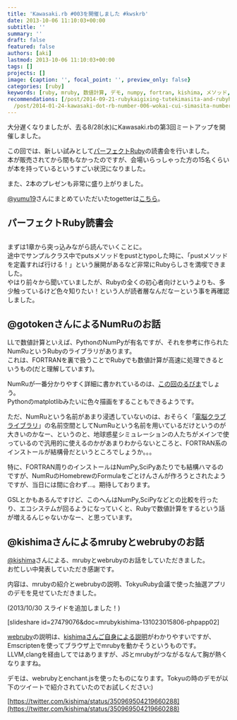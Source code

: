 ```yaml
---
title: 'Kawasaki.rb #003を開催しました #kwskrb'
date: 2013-10-06 11:10:03+00:00
subtitle: ''
summary: ''
draft: false
featured: false
authors: [aki]
lastmod: 2013-10-06 11:10:03+00:00
tags: []
projects: []
image: {caption: '', focal_point: '', preview_only: false}
categories: [ruby]
keywords: [ruby, mruby, 数値計算, デモ, numpy, fortran, kishima, メソッド, scipy, js]
recommendations: [/post/2014-09-21-rubykaigixing-tutekimasita-and-rubyhirobade-shen-nai-chuan-rubyhui-yi-01-gao-zhi-ltsitekimasita-number-rubykaigi-number-rubyhiroba-number-kana01/,
  /post/2014-01-24-kawasaki-dot-rb-number-006-wokai-cui-simasita-number-kwskrb/, /post/2013-08-03-kawasaki-dot-rb-number-002-kai-cui-simasita-number-kwskrb/]
---
```

大分遅くなりましたが、去る8/28(水)にKawasaki.rbの第3回ミートアップを開催しました。

この回では、新しい試みとして[パーフェクトRuby](http://gihyo.jp/book/2013/978-4-7741-5879-2?ard=1381056613)の読書会を行いました。  
本が販売されてから間もなかったのですが、会場いらっしゃった方の15名くらいが本を持っているというすごい状況になりました。

また、2本のプレゼンも非常に盛り上がりました。

[@yumu19](https://twitter.com/yumu19)さんにまとめていただいたtogetterは[こちら](http://togetter.com/li/555597)。

## パーフェクトRuby読書会

## 
まずは1章から突っ込みながら読んでいくことに。  
途中でサンプルクラス中でputsメソッドをpustとtypoした時に、「pustメソッドを定義すれば行ける！」という展開があるなど非常にRubyらしさを満喫できました。  
やはり前々から聞いていましたが、Rubyの全くの初心者向けというよりも、多少触っているけど色々知りたい！という人が読者層なんだなーという事を再確認しました。
## 

## @gotokenさんによるNumRuのお話
LLで数値計算といえば、PythonのNumPyが有名ですが、それを参考に作られたNumRuというRubyのライブラリがあります。  
これは、FORTRANを裏で扱うことでRubyでも数値計算が高速に処理できるというもの(だと理解しています)。

NumRuが一番分かりやすく詳細に書かれているのは、[この回のるびま](http://magazine.rubyist.net/?0006-RLR)でしょう。  
Pythonのmatplotlibみたいに色々描画をすることもできるようです。

ただ、NumRuという名前があまり浸透していないのは、おそらく「[電脳クラブライブラリ](http://www.gfd-dennou.org/arch/dcl/)」の名前空間としてNumRuという名前を用いているだけというのが大きいのかなー、というのと、地球惑星シミュレーションの人たちがメインで使っているので汎用的に使えるのかがあまりわからないところと、FORTRAN系のインストールが結構骨だというところでしょうか。。。

特に、FORTRAN周りのインストールはNumPy,SciPyあたりでも結構ハマるのですが、NumRuのHomebrewのFormulaをごとけんさんが作ろうとされたようですが、当日には間に合わず...。期待しております。

GSLとかもあるんですけど、このへんはNumPy,SciPyなどとの比較を行ったり、エコシステムが回るようになっていくと、Rubyで数値計算をするという話が増えるんじゃないかなー、と思っています。

## @kishimaさんによるmrubyとwebrubyのお話
[@kishima](https://twitter.com/kishima)さんによる、mrubyとwebrubyのお話をしていただきました。  
お忙しい中発表していただき感謝です。

内容は、mrubyの紹介とwebrubyの説明、TokyuRuby会議で使った抽選アプリのデモを見せていただきました。

(2013/10/30 スライドを追加しました！)

[slideshare id=27479076&doc=mrubykishima-131023015806-phpapp02]

[webruby](https://github.com/xxuejie/webruby)の説明は、[kishimaさんご自身による説明](http://d.hatena.ne.jp/machaut/20130624/1372089582)がわかりやすいですが、Emscriptenを使ってブラウザ上でmrubyを動かそうというものです。  
LLVM,clangを経由してではありますが、JSとmrubyがつながるなんて胸が熱くなりますね。

デモは、webrubyとenchant.jsを使ったものになります。Tokyuの時のデモが以下のツイートで紹介されていたのでお試しください:)

[https://twitter.com/kishima/status/350969504219660288](https://twitter.com/kishima/status/350969504219660288)


